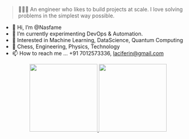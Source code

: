 <blockquote align="left">
  👨🏾‍💻 An engineer who likes to build projects at scale. I love solving problems in the simplest way possible. 
 </blockquote>
 
- 👋 Hi, I’m @Nasfame
- 🌱 I’m currently experimenting DevOps & Automation.
- 👀 Interested in Machine Learning, DataScience, Quantum Computing
- 💞️ Chess, Engineering, Physics, Technology
- 📫 How to reach me ... +91 7012573336, laciferin@gmail.com


<!-- <a href="https://github.com/Nasfame/">
  <img src="https://github.com/Nasfame//raw/master/screenshot.gif" alt="@Nasfame/" />
</a>
 -->

<!-- <h4>
📭 More stuffs about me ? : <a href="">My Profile</a>
</h4> -->

<div align="center">
  <a href="https://github.com/Nasfame">
  <img height="180em" src="https://github-readme-stats.vercel.app/api?username=Nasfame&show_icons=true&theme=transparent"/>
  <img height="180em" src="https://github-readme-stats.vercel.app/api/top-langs/?username=Nasfame&layout=compact&langs_count=7&theme=transparent"/>
</div>
  

